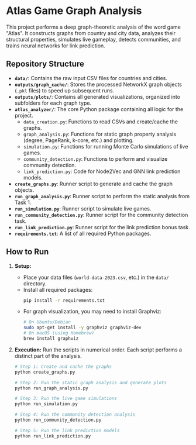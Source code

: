 # Atlas Game Graph Analysis

This project performs a deep graph-theoretic analysis of the word game "Atlas". It constructs graphs from country and city data, analyzes their structural properties, simulates live gameplay, detects communities, and trains neural networks for link prediction.

## Repository Structure

- **`data/`**: Contains the raw input CSV files for countries and cities.
- **`outputs/graph_cache/`**: Stores the processed NetworkX graph objects (`.pkl` files) to speed up subsequent runs.
- **`outputs/plots/`**: Contains all generated visualizations, organized into subfolders for each graph type.
- **`atlas_analyzer/`**: The core Python package containing all logic for the project.
  - `data_creation.py`: Functions to read CSVs and create/cache the graphs.
  - `graph_analysis.py`: Functions for static graph property analysis (degree, PageRank, k-core, etc.) and plotting.
  - `simulation.py`: Functions for running Monte Carlo simulations of live games.
  - `community_detection.py`: Functions to perform and visualize community detection.
  - `link_prediction.py`: Code for Node2Vec and GNN link prediction models.
- **`create_graphs.py`**: Runner script to generate and cache the graph objects.
- **`run_graph_analysis.py`**: Runner script to perform the static analysis from Task 1.
- **`run_simulation.py`**: Runner script to simulate live games.
- **`run_community_detection.py`**: Runner script for the community detection task.
- **`run_link_prediction.py`**: Runner script for the link prediction bonus task.
- **`requirements.txt`**: A list of all required Python packages.

## How to Run

1.  **Setup:**

    - Place your data files (`world-data-2023.csv`, etc.) in the `data/` directory.
    - Install all required packages:
      ```bash
      pip install -r requirements.txt
      ```
    - For graph visualization, you may need to install Graphviz:
      ```bash
      # On Ubuntu/Debian
      sudo apt-get install -y graphviz graphviz-dev
      # On macOS (using Homebrew)
      brew install graphviz
      ```

2.  **Execution:**
    Run the scripts in numerical order. Each script performs a distinct part of the analysis.

    ```bash
    # Step 1: Create and cache the graphs
    python create_graphs.py

    # Step 2: Run the static graph analysis and generate plots
    python run_graph_analysis.py

    # Step 3: Run the live game simulations
    python run_simulation.py

    # Step 4: Run the community detection analysis
    python run_community_detection.py

    # Step 5: Run the link prediction models
    python run_link_prediction.py
    ```
